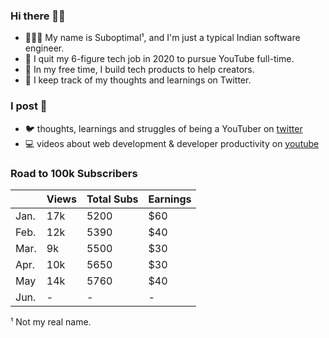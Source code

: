 ### Hi there 👋🏾
- 🤷🏾‍♂️ My name is Suboptimal¹, and I'm just a typical Indian software engineer.
- 💫 I quit my 6-figure tech job in 2020 to pursue YouTube full-time.
- 🤔 In my free time, I build tech products to help creators.
- 🧠 I keep track of my thoughts and learnings on Twitter.

### I post 📝
- 🐦 thoughts, learnings and struggles of being a YouTuber on [twitter](https://twitter.com/SuboptimalEng)
- 💻 videos about web development & developer productivity on [youtube](https://youtube.com/SuboptimalEng)

<!-- - 🐦 short-form updates (and dank memes) on [twitter](https://twitter.com/SuboptimalEng) -->
<!-- - 📖 thoughts, learnings and struggles of being a YouTuber on [suboptimaleng.github.io](https://suboptimaleng.github.io) (deprecated) -->

### Road to 100k Subscribers

|      | Views | Total Subs | Earnings |
| ---- | ----- | ---------- | -------- |
| Jan. | 17k   | 5200       | $60      |
| Feb. | 12k   | 5390       | $40      |
| Mar. | 9k    | 5500       | $30      |
| Apr. | 10k   | 5650       | $30      |
| May  | 14k   | 5760       | $40      |
| Jun. | -     | -          | -        |

¹ Not my real name.
